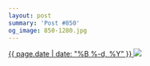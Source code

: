 ```yaml
---
layout: post
summary: 'Post #850'
og_image: 850-1280.jpg
---
```


<p>
 <time>
  <a href="/850">
   {{ page.date | date: "%B %-d, %Y" }}
  </a>
 </time>
 <a href="/850">
  <img sizes="(min-width: 700px) 50vw, calc(100vw - 2rem)" src="{{ site.assets_url }}/850-640.jpg" srcset="{{ site.assets_url }}/850-320.jpg 320w, {{ site.assets_url }}/850-640.jpg 640w, {{ site.assets_url }}/850-960.jpg 960w, {{ site.assets_url }}/850-1280.jpg 1280w"/>
 </a>
</p>
